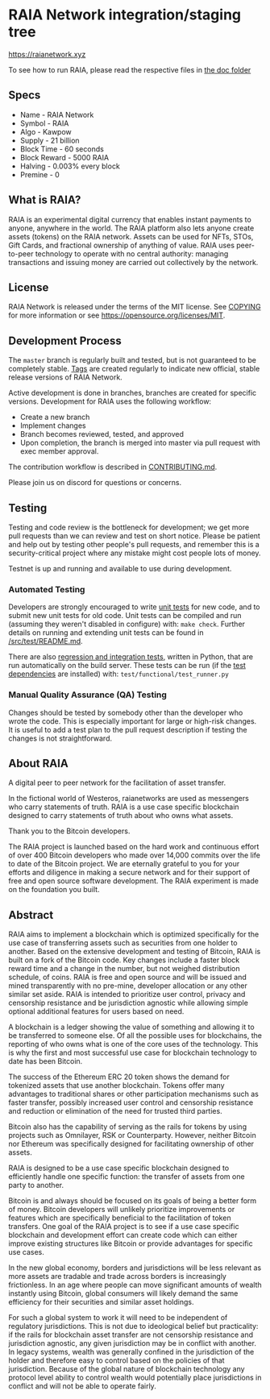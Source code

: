 RAIA Network integration/staging tree
=====================================

https://raianetwork.xyz

To see how to run RAIA, please read the respective files in [the doc folder](doc)

Specs
-----
* Name - RAIA Network
* Symbol - RAIA
* Algo - Kawpow
* Supply - 21 billion
* Block Time - 60 seconds
* Block Reward - 5000 RAIA
* Halving - 0.003% every block
* Premine - 0

What is RAIA?
----------------

RAIA is an experimental digital currency that enables instant payments to
anyone, anywhere in the world. The RAIA platform also lets anyone create assets (tokens) on the RAIA network. 
Assets can be used for NFTs, STOs, Gift Cards, and fractional ownership of anything of value.
RAIA uses peer-to-peer technology to operate
with no central authority: managing transactions and issuing money are carried
out collectively by the network. 



License
-------

RAIA Network is released under the terms of the MIT license. See [COPYING](COPYING) for more
information or see https://opensource.org/licenses/MIT.

Development Process
-------------------

The `master` branch is regularly built and tested, but is not guaranteed to be
completely stable. [Tags](https://github.com/Raianetwork/Raia-Network-core/tags) are created
regularly to indicate new official, stable release versions of RAIA Network.

Active development is done in branches, branches are created for specific versions. Development for RAIA uses the following workflow:

* Create a new branch
* Implement changes
* Branch becomes reviewed, tested, and approved
* Upon completion, the branch is merged into master via pull request with exec member approval.
  

The contribution workflow is described in [CONTRIBUTING.md](CONTRIBUTING.md).

Please join us on discord for questions or concerns.

Testing
-------

Testing and code review is the bottleneck for development; we get more pull
requests than we can review and test on short notice. Please be patient and help out by testing
other people's pull requests, and remember this is a security-critical project where any mistake might cost people
lots of money.

Testnet is up and running and available to use during development.

### Automated Testing

Developers are strongly encouraged to write [unit tests](src/test/README.md) for new code, and to
submit new unit tests for old code. Unit tests can be compiled and run
(assuming they weren't disabled in configure) with: `make check`. Further details on running
and extending unit tests can be found in [/src/test/README.md](/src/test/README.md).

There are also [regression and integration tests](/test), written
in Python, that are run automatically on the build server.
These tests can be run (if the [test dependencies](/test) are installed) with: `test/functional/test_runner.py`


### Manual Quality Assurance (QA) Testing

Changes should be tested by somebody other than the developer who wrote the
code. This is especially important for large or high-risk changes. It is useful
to add a test plan to the pull request description if testing the changes is
not straightforward.


About RAIA
----------------
A digital peer to peer network for the facilitation of asset transfer.



In the fictional world of Westeros, raianetworks are used as messengers who carry statements of truth. RAIA is a use case specific blockchain designed to carry statements of truth about who owns what assets. 



Thank you to the Bitcoin developers. 

The RAIA project is launched based on the hard work and continuous effort of over 400 Bitcoin developers who made over 14,000 commits over the life to date of the Bitcoin project. We are eternally grateful to you for your efforts and diligence in making a secure network and for their support of free and open source software development.  The RAIA experiment is made on the foundation you built.


Abstract
----------------
RAIA aims to implement a blockchain which is optimized specifically for the use case of transferring assets such as securities from one holder to another. Based on the extensive development and testing of Bitcoin, RAIA is built on a fork of the Bitcoin code. Key changes include a faster block reward time and a change in the number, but not weighed distribution schedule, of coins. RAIA is free and open source and will be issued and mined transparently with no pre-mine, developer allocation or any other similar set aside. RAIA is intended to prioritize user control, privacy and censorship resistance and be jurisdiction agnostic while allowing simple optional additional features for users based on need.



A blockchain is a ledger showing the value of something and allowing it to be transferred to someone else. Of all the possible uses for blockchains, the reporting of who owns what is one of the core uses of the technology.  This is why the first and most successful use case for blockchain technology to date has been Bitcoin.

The success of the Ethereum ERC 20 token shows the demand for tokenized assets that use another blockchain.  Tokens offer many advantages to traditional shares or other participation mechanisms such as faster transfer, possibly increased user control and censorship resistance and reduction or elimination of the need for trusted third parties.

Bitcoin also has the capability of serving as the rails for tokens by using projects such as Omnilayer, RSK or Counterparty. However, neither Bitcoin nor Ethereum was specifically designed for facilitating ownership of other assets. 

RAIA is designed to be a use case specific blockchain designed to efficiently handle one specific function: the transfer of assets from one party to another.

Bitcoin is and always should be focused on its goals of being a better form of money. Bitcoin developers will unlikely prioritize improvements or features which are specifically beneficial to the facilitation of token transfers.  One goal of the RAIA project is to see if a use case specific blockchain and development effort can create code which can either improve existing structures like Bitcoin or provide advantages for specific use cases.

In the new global economy, borders and jurisdictions will be less relevant as more assets are tradable and trade across borders is increasingly frictionless. In an age where people can move significant amounts of wealth instantly using Bitcoin, global consumers will likely demand the same efficiency for their securities and similar asset holdings.

For such a global system to work it will need to be independent of regulatory jurisdictions.  This is not due to ideological belief but practicality: if the rails for blockchain asset transfer are not censorship resistance and jurisdiction agnostic, any given jurisdiction may be in conflict with another.  In legacy systems, wealth was generally confined in the jurisdiction of the holder and therefore easy to control based on the policies of that jurisdiction. Because of the global nature of blockchain technology any protocol level ability to control wealth would potentially place jurisdictions in conflict and will not be able to operate fairly.  

